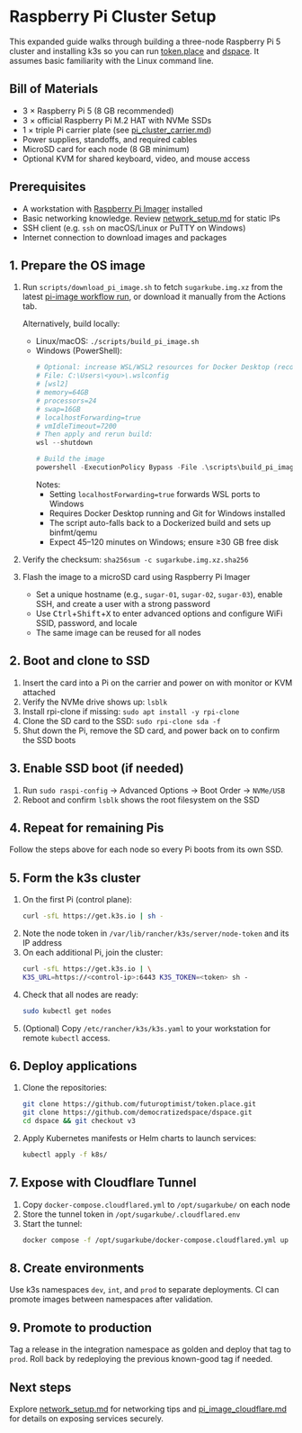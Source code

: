 # Raspberry Pi Cluster Setup

This expanded guide walks through building a three-node Raspberry Pi 5 cluster and installing k3s so you can run [token.place](https://github.com/futuroptimist/token.place) and [dspace](https://github.com/democratizedspace/dspace). It assumes basic familiarity with the Linux command line.

## Bill of Materials
- 3 × Raspberry Pi 5 (8 GB recommended)
- 3 × official Raspberry Pi M.2 HAT with NVMe SSDs
- 1 × triple Pi carrier plate (see [pi_cluster_carrier.md](pi_cluster_carrier.md))
- Power supplies, standoffs, and required cables
- MicroSD card for each node (8 GB minimum)
- Optional KVM for shared keyboard, video, and mouse access

## Prerequisites
- A workstation with [Raspberry Pi Imager](https://www.raspberrypi.com/software/) installed
- Basic networking knowledge. Review [network_setup.md](network_setup.md) for static IPs
- SSH client (e.g. `ssh` on macOS/Linux or PuTTY on Windows)
- Internet connection to download images and packages

## 1. Prepare the OS image
1. Run `scripts/download_pi_image.sh` to fetch `sugarkube.img.xz` from the latest
   [pi-image workflow run](https://github.com/futuroptimist/sugarkube/actions/workflows/pi-image.yml),
   or download it manually from the Actions tab.

   Alternatively, build locally:
   - Linux/macOS: `./scripts/build_pi_image.sh`
   - Windows (PowerShell):
     ```powershell
     # Optional: increase WSL/WSL2 resources for Docker Desktop (recommended)
     # File: C:\Users\<you>\.wslconfig
     # [wsl2]
     # memory=64GB
     # processors=24
     # swap=16GB
     # localhostForwarding=true
     # vmIdleTimeout=7200
     # Then apply and rerun build:
     wsl --shutdown

     # Build the image
     powershell -ExecutionPolicy Bypass -File .\scripts\build_pi_image.ps1
     ```
     Notes:
     - Setting `localhostForwarding=true` forwards WSL ports to Windows
     - Requires Docker Desktop running and Git for Windows installed
     - The script auto-falls back to a Dockerized build and sets up binfmt/qemu
     - Expect 45–120 minutes on Windows; ensure ≥30 GB free disk
2. Verify the checksum: `sha256sum -c sugarkube.img.xz.sha256`
3. Flash the image to a microSD card using Raspberry Pi Imager
   - Set a unique hostname (e.g., `sugar-01`, `sugar-02`, `sugar-03`), enable SSH, and create a user with a strong password
   - Use <kbd>Ctrl</kbd>+<kbd>Shift</kbd>+<kbd>X</kbd> to enter advanced options and configure WiFi SSID, password, and locale
   - The same image can be reused for all nodes

## 2. Boot and clone to SSD
1. Insert the card into a Pi on the carrier and power on with monitor or KVM attached
2. Verify the NVMe drive shows up: `lsblk`
3. Install rpi-clone if missing: `sudo apt install -y rpi-clone`
4. Clone the SD card to the SSD: `sudo rpi-clone sda -f`
5. Shut down the Pi, remove the SD card, and power back on to confirm the SSD boots

## 3. Enable SSD boot (if needed)
1. Run `sudo raspi-config` → Advanced Options → Boot Order → `NVMe/USB`
2. Reboot and confirm `lsblk` shows the root filesystem on the SSD

## 4. Repeat for remaining Pis
Follow the steps above for each node so every Pi boots from its own SSD.

## 5. Form the k3s cluster
1. On the first Pi (control plane):
   ```bash
   curl -sfL https://get.k3s.io | sh -
   ```
2. Note the node token in `/var/lib/rancher/k3s/server/node-token` and its IP address
3. On each additional Pi, join the cluster:
   ```bash
   curl -sfL https://get.k3s.io | \
   K3S_URL=https://<control-ip>:6443 K3S_TOKEN=<token> sh -
   ```
4. Check that all nodes are ready:
   ```bash
   sudo kubectl get nodes
   ```
5. (Optional) Copy `/etc/rancher/k3s/k3s.yaml` to your workstation for remote
   `kubectl` access.

## 6. Deploy applications
1. Clone the repositories:
   ```bash
   git clone https://github.com/futuroptimist/token.place.git
   git clone https://github.com/democratizedspace/dspace.git
   cd dspace && git checkout v3
   ```
2. Apply Kubernetes manifests or Helm charts to launch services:
   ```bash
   kubectl apply -f k8s/
   ```

## 7. Expose with Cloudflare Tunnel
1. Copy `docker-compose.cloudflared.yml` to `/opt/sugarkube/` on each node
2. Store the tunnel token in `/opt/sugarkube/.cloudflared.env`
3. Start the tunnel:
   ```bash
   docker compose -f /opt/sugarkube/docker-compose.cloudflared.yml up -d
   ```

## 8. Create environments
Use k3s namespaces `dev`, `int`, and `prod` to separate deployments. CI can promote images between namespaces after validation.

## 9. Promote to production
Tag a release in the integration namespace as golden and deploy that tag to `prod`. Roll back by redeploying the previous known-good tag if needed.

## Next steps
Explore [network_setup.md](network_setup.md) for networking tips and [pi_image_cloudflare.md](pi_image_cloudflare.md) for details on exposing services securely.
